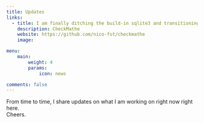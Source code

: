 ```yaml
---
title: Updates
links:
  - title: I am finally ditching the build-in sqlite3 and transitioning towards a containerized Postgres Server on my dusty old Pi 4
    description: CheckMathe
    website: https://github.com/nico-fst/checkmathe
    image:

menu:
    main: 
        weight: 4
        params:
            icon: news

comments: false
---
```


From time to time, I share updates on what I am working on right now right here. \
Cheers.